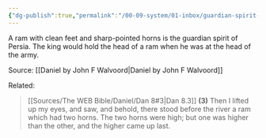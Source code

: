 ```yaml
---
{"dg-publish":true,"permalink":"/00-09-system/01-inbox/guardian-spirit-of-persia/","tags":["update"],"created":"2023-10-03","updated":"2024-02-14"}
---
```


A ram with clean feet and sharp-pointed horns is the guardian spirit of Persia. The king would hold the head of a ram when he was at the head of the army.

Source: [[Daniel by John F Walvoord\|Daniel by John F Walvoord]]

Related:

> [[Sources/The WEB Bible/Daniel/Dan 8#3\|Dan 8.3]]
> **(3)** Then I lifted up my eyes, and saw, and behold, there stood before the river a ram which had two horns. The two horns were high; but one was higher than the other, and the higher came up last.
